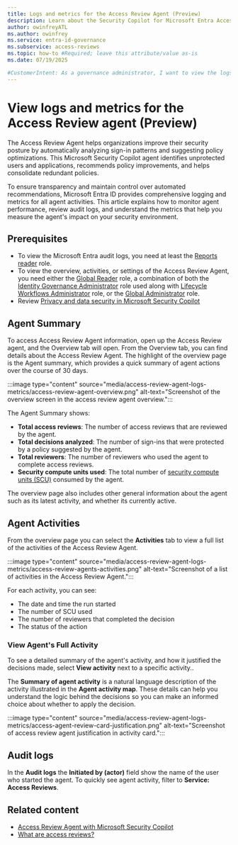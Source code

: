 ```yaml
---
title: Logs and metrics for the Access Review Agent (Preview)
description: Learn about the Security Copilot for Microsoft Entra Access Review agent metrics and events in audit logs.
author: owinfreyATL
ms.author: owinfrey
ms.service: entra-id-governance
ms.subservice: access-reviews
ms.topic: how-to #Required; leave this attribute/value as-is
ms.date: 07/19/2025

#CustomerIntent: As a governance administrator, I want to view the logs and metrics for access reviews completed with help from the access review agent.
---
```


# View logs and metrics for the Access Review agent (Preview)

The Access Review Agent helps organizations improve their security posture by automatically analyzing sign-in patterns and suggesting policy optimizations. This Microsoft Security Copilot agent identifies unprotected users and applications, recommends policy improvements, and helps consolidate redundant policies.

To ensure transparency and maintain control over automated recommendations, Microsoft Entra ID provides comprehensive logging and metrics for all agent activities. This article explains how to monitor agent performance, review audit logs, and understand the metrics that help you measure the agent's impact on your security environment.

## Prerequisites

- To view the Microsoft Entra audit logs, you need at least the [Reports reader](../identity/role-based-access-control/permissions-reference.md#reports-reader) role.
- To view the overview, activities, or settings of the Access Review Agent, you need either the [Global Reader](../identity/role-based-access-control/permissions-reference.md#global-reader) role, a combination of both the [Identity Governance  Administrator](../identity/role-based-access-control/permissions-reference.md#identity-governance-administrator) role used along with [Lifecycle Workflows Administrator](../identity/role-based-access-control/permissions-reference.md#lifecycle-workflows-administrator) role, or the [Global Administrator](../identity/role-based-access-control/permissions-reference.md#global-administrator) role.
- Review [Privacy and data security in Microsoft Security Copilot](/copilot/security/privacy-data-security)


## Agent Summary

To access Access Review Agent information, open up the Access Review agent, and the Overview tab will open. From the Overview tab, you can find details about the Access Review Agent. The highlight of the overview page is the Agent summary, which provides a quick summary of agent actions over the course of 30 days.


:::image type="content" source="media/access-review-agent-logs-metrics/access-review-agent-overview.png" alt-text="Screenshot of the overview screen in the access review agent overview.":::


The Agent Summary shows:

- **Total access reviews**: The number of access reviews that are reviewed by the agent.
- **Total decisions analyzed**: The number of sign-ins that were protected by a policy suggested by the agent.
- **Total reviewers**: The number of reviewers who used the agent to complete access reviews.
- **Security compute units used**: The total number of [security compute units (SCU)](/copilot/security/manage-usage) consumed by the agent. 


The overview page also includes other general information about the agent such as its latest activity, and whether its currently active.

## Agent Activities

From the overview page you can select the **Activities** tab to view a full list of the activities of the Access Review Agent.

:::image type="content" source="media/access-review-agent-logs-metrics/access-review-agents-activities.png" alt-text="Screenshot of a list of activities in the Access Review Agent.":::

For each activity, you can see:

- The date and time the run started
- The number of SCU used
- The number of reviewers that completed the decision
- The status of the action

### View Agent's Full Activity

To see a detailed summary of the agent's activity, and how it justified the decisions made, select **View activity** next to a specific activity..

The **Summary of agent activity** is a natural language description of the activity illustrated in the **Agent activity map**. These details can help you understand the logic behind the decisions so you can make an informed choice about whether to apply the decision.

:::image type="content" source="media/access-review-agent-logs-metrics/access-agent-review-card-justification.png" alt-text="Screenshot of access review agent justification in activity card.":::


## Audit logs 


In the **Audit logs** the **Initiated by (actor)** field show the name of the user who started the agent. To quickly see agent activity, filter to **Service: Access Reviews**. 


## Related content

- [Access Review Agent with Microsoft Security Copilot](access-review-agent.md)
- [What are access reviews?](access-reviews-overview.md)